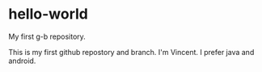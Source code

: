 # hello-world
My first g-b repository.

This is my first github repostory and branch.
I'm Vincent.
I prefer java and android.
